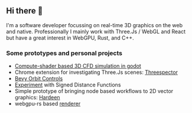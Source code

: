 ## Hi there 👋

I'm a software developer focussing on real-time 3D graphics on the web and native. Professionally I mainly work with Three.Js / WebGL and React but have a great interest in WebGPU, Rust, and C++.

### Some prototypes and personal projects

- [Compute-shader based 3D CFD simulation in godot](https://github.com/joarfish/godot_force_field)
- Chrome extension for investigating Three.Js scenes: [Threespector](https://github.com/joarfish/threespector)
- [Bevy Orbit Controls](https://github.com/joarfish/bevy_orbit_controls)
- [Experiment](https://github.com/joarfish/sdfun) with Signed Distance Functions
- Simple prototype of bringing node based workflows to 2D vector graphics: [Hardeen](https://github.com/joarfish/hardeen)
- webgpu-rs based [renderer](https://github.com/joarfish/cells)

<!--
**joarfish/joarfish** is a ✨ _special_ ✨ repository because its `README.md` (this file) appears on your GitHub profile.

Here are some ideas to get you started:

- 🔭 I’m currently working on ...
- 🌱 I’m currently learning ...
- 👯 I’m looking to collaborate on ...
- 🤔 I’m looking for help with ...
- 💬 Ask me about ...
- 📫 How to reach me: ...
- 😄 Pronouns: ...
- ⚡ Fun fact: ...
-->
